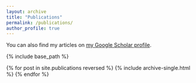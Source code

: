 ```yaml
---
layout: archive
title: "Publications"
permalink: /publications/
author_profile: true
---
```


You can also find my articles on <a href="https://scholar.google.com/citations?user=hc4y0ZsAAAAJ&hl=en">my Google Scholar profile</a>.

{% include base_path %}

{% for post in site.publications reversed %}
  {% include archive-single.html %}
{% endfor %}
